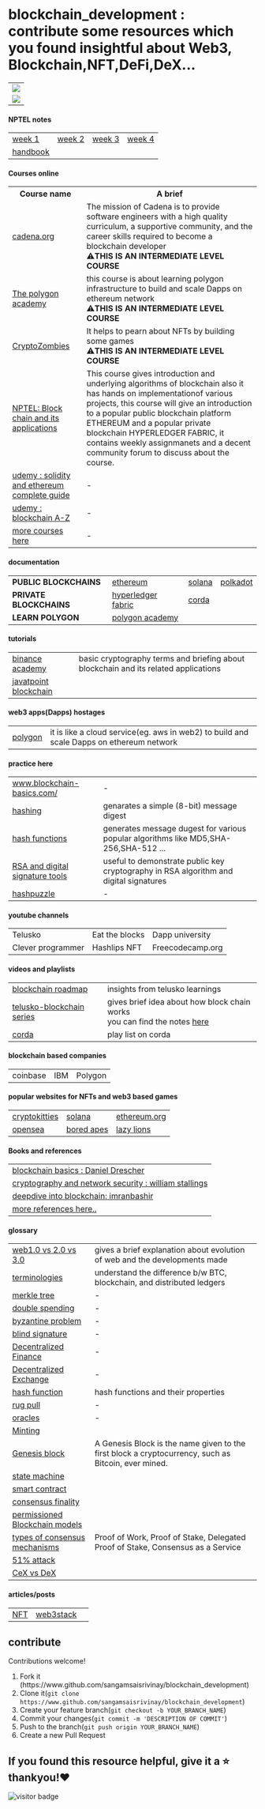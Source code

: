 # blockchain_development : contribute some resources which you found insightful about Web3, Blockchain,NFT,DeFi,DeX...
<table>
  <tr>
    <td>
<img src="https://i0.wp.com/blockchain-comparison.com/wp-content/uploads/2020/04/Blockchain-Landscape_BC.png?fit=1024%2C576&ssl=1" href="#">
    </td>
  </tr>
  <tr>
    <td>
      <img src="https://miro.medium.com/max/1400/1*blem5huZshMXSowH9DFWqg.png">
    </td>
  </tr>
  </table>
  <h4>NPTEL notes </h4>
  <table>
        <tr><td><a href="https://drive.google.com/file/d/15PdRrusRY0ZlASFMU_1NBTcJPH8ygVHV/view?usp=sharing">week 1</a></td>
            <td><a href="https://drive.google.com/file/d/1660Bq-GeEgys2EDyjsvs-cwdnRivO4pK/view?usp=sharing">week 2</a></td>
            <td><a href="https://drive.google.com/file/d/1PcjMxapc7FGc7m-nA-9gQPtoHcVtLHRA/view">week 3</a></td>
            <td><a href="https://drive.google.com/file/d/17DHKPk1O7t8zUHb0Nrpiq-zCsksl6Jh7/view">week 4</a></td>
        </tr>
        <tr><td><a href="https://drive.google.com/drive/folders/1o0hQNm8UTDe_XPbw8eYKQuqfnYZnugWX?usp=sharing">handbook</a></td></tr>
  </table>  
  <h4>Courses online</h4>
  <table>
        <tr><th>Course name</th>
        <th>A brief</th></tr>
        <tr><td><a href="https://cadena.incl.us/">cadena.org</a></td>
            <td> The mission of Cadena is to provide software engineers with a high quality curriculum, a supportive community, and the career skills required to become a blockchain developer<br>⚠️<b>THIS IS AN INTERMEDIATE LEVEL COURSE</b></td></tr>
        <tr><td><a href="https://academy.polygon.technology/module-1-getting-started/join-the-polygon-academy">The polygon academy</a> </td>
            <td>this course is about learning polygon infrastructure to build and scale Dapps on ethereum network<br>⚠️<b>THIS IS AN INTERMEDIATE LEVEL COURSE</b></td></tr>
        <tr><td><a href="https://cryptozombies.io/">CryptoZombies</a></td>
            <td>It helps to pearn about NFTs by building some games<br>⚠️<b>THIS IS AN INTERMEDIATE LEVEL COURSE</b></td></tr>
        <tr><td><a href="https://nptel.ac.in/courses/106/105/106105235/">NPTEL: Block chain and its applications</a></td>
            <td>This course gives introduction and underlying algorithms of blockchain also it has hands on implementationof various projects, this course will give an introduction to a popular public blockchain platform ETHEREUM and a popular private blockchain HYPERLEDGER FABRIC, it contains weekly assignmanets and a decent community forum to discuss about the course.</td></tr>
        <tr><td><a href="https://www.udemy.com/course/ethereum-and-solidity-the-complete-developers-guide/">udemy : solidity and ethereum complete guide</a></td>
            <td>-</td></tr>
        <tr><td><a href="https://www.udemy.com/course/build-your-blockchain-az/?ranMID=39197&ranEAID=JVFxdTr9V80&ranSiteID=JVFxdTr9V80-ZUW1Ui172WxPEgYnZmXrxQ&LSNPUBID=JVFxdTr9V80&utm_source=aff-campaign&utm_medium=udemyads">udemy : blockchain A-Z</a></td>
            <td>-</td></tr>
  <tr><td><a href="https://medium.com/javarevisited/best-blockchain-courses-and-certification-in-2020-63729f8f04d0">more courses here</a></td>
            <td>-</td></tr>
  </table>
  <h4>documentation</h4>
  <table>
        <tr><td><b>PUBLIC BLOCKCHAINS</b></td>
            <td><a href="https://ethereum.org/en/developers/">ethereum</a></td>
            <td><a href="https://solana.com/developers">solana</a></td>
            <td><a href="https://wiki.polkadot.network/docs/learn-launch">polkadot</a></td></tr>
        <tr><td><b>PRIVATE BLOCKCHAINS</b></td>
            <td><a href="https://hyperledger-fabric.readthedocs.io/en/latest/whatis.html">hyperledger fabric</a></td>
            <td><a href="https://docs.r3.com/en/tutorials.html">corda</a></td>
            <td></td></tr>
        <tr><td><b>LEARN POLYGON</b></td>
            <td><a href="https://academy.polygon.technology/module-1-getting-started/join-the-polygon-academy">polygon academy</a></td>
            <td></td>
            <td></td></tr>
  </table>
  <h4>tutorials</h4>
  <table>
        <tr><td><a href="https://academy.binance.com/en">binance academy</a></td>
            <td>basic cryptography terms and briefing about blockchain and its related applications</td></tr>
        <tr><td><a href="https://www.javatpoint.com/blockchain-tutorial">javatpoint blockchain</a></td>
            <td></td></tr>
  </table>
  <h4>web3 apps(Dapps) hostages</h4>
  <table>
        <tr><td><a href="https://polygon.technology/">polygon </a></td>
            <td>it is like a cloud service(eg. aws in web2) to build and scale Dapps on ethereum network</td></tr>
  </table>
  <h4>practice here</h4>
  <table>
        <tr><td><a href="http://www.blockchain-basics.com/">www.blockchain-basics.com/</a></td>
            <td>-</td></tr>
        <tr><td><a href="http://www.blockchain-basics.com/Hashing.html">hashing</a></td>
            <td> genarates a simple (8-bit) message digest</td></tr>
        <tr><td><a href="http://www.blockchain-basics.com/HashFunctions.html">hash functions</a></td>
            <td>generates message dugest for various popular algorithms like MD5,SHA-256,SHA-512 ...</td></tr>
        <tr><td><a href="https://www.devglan.com/online-tools/rsa-encryption-decryption">RSA and digital signature tools</a></td>
            <td>useful to demonstrate public key cryptography in RSA algorithm and digital signatures</td></tr>
        <tr><td><a href="http://www.blockchain-basics.com/HashPuzzle.html">hashpuzzle</a></td>
            <td>-</td></tr>
  </table>    
  <h4>youtube channels</h4>
  <table>
        <tr><td>Telusko</td>
            <td>Eat the blocks</td>
            <td>Dapp university</td></tr>
        <tr><td>Clever programmer</td>
            <td>Hashlips NFT</td>
            <td>Freecodecamp.org</td></tr>
</table>
<h4>videos and playlists</h4>
<table>
      <tr><td><a href="https://www.youtube.com/watch?v=e8NKbusx-Nc">blockchain roadmap</a></td>
          <td>insights from telusko learnings</td></tr>
      <tr><td><a href="https://www.youtube.com/watch?v=X06TQOOBrhM">telusko-blockchain series</a></td>
          <td>gives brief idea about how block chain works <br> you can find the notes <a href="https://github.com/sangamsaisrivinay/blockchain_development/blob/main/telusko-blockchain.pdf">here</a></td></tr>
      <tr><td><a href="https://youtube.com/playlist?list=PLsyeobzWxl7pGh8x5C2hsu3My4ei-eX1Y">corda</a></td>
          <td>play list on corda</td></tr>
</table>

<h4>blockchain based companies</h4>
  <table>
      <tr><td>coinbase</td>
          <td>IBM</td>
          <td>Polygon</td>
      </tr>
  </table>
<h4>popular websites for NFTs and web3 based games</h4>
<table>
      <tr><td><a href="https://www.cryptokitties.co/">cryptokitties</a></td>
          <td><a href="https://solana.com/developers/nfts">solana</a></td>
          <td><a href="https://ethereum.org/en/nft/#build-with-nfts"> ethereum.org</a></td></tr>
      <tr><td><a href="https://opensea.io/">opensea</a></td>
          <td><a href="https://boredapeyachtclub.com/#/home">bored apes</a></td>
          <td><a href="https://www.lazylionsnft.com/">lazy lions</a></td></tr>
</table>
<h4>Books and references</h4>
<table>
      <tr><td><a href="https://www.pdfdrive.com/blockchain-basics-apress-2017-e158110254.html">blockchain basics : Daniel Drescher</a></td></tr>
      <tr><td><a href="https://gacbe.ac.in/images/E%20books/Cryptography%20and%20Network%20Security%20-%20Prins%20and%20Pract.%205th%20ed%20-%20W.%20Stallings%20(Pearson,%202011)%20BBSbb.pdf">cryptography and network security : william stallings</a></td></tr>
      <tr><td><a href="https://www.google.co.in/books/edition/Mastering_Blockchain/ZZ_6DwAAQBAJ?hl=en&gbpv=1&pg=PP1&printsec=frontcover">deepdive into blockchain: imranbashir</a></td></tr>
      <tr><td><a href="https://github.com/dipakkr/A-to-Z-Resources-for-Students/blob/master/BlockChain/Blockchain.md">more references here..</a></td></tr>
</table>
<h4>glossary</h4>
<table>
    <tr><td><a href="https://www.investopedia.com/web-20-web-30-5208698"> web1.0 vs 2.0 vs 3.0</a></td>
        <td>gives a brief explanation about evolution of web and the developments made</td></tr>
    <tr><td><a href="https://hackernoon.com/gaining-clarity-on-key-terminology-bitcoin-versus-blockchain-versus-distributed-ledger-technology-7b43978a64f2">terminologies</a></td>
        <td>understand the difference b/w BTC, blockchain, and distributed ledgers</td></tr>
    <tr><td><a href="https://www.javatpoint.com/blockchain-merkle-tree">merkle tree</a></td>
        <td>-</td></tr>
    <tr><td><a href="https://www.javatpoint.com/blockchain-double-spending">double spending</a></td>
        <td>-</td></tr>
    <tr><td><a href="https://medium.com/coinmonks/a-note-from-anthony-if-you-havent-already-please-read-the-article-gaining-clarity-on-key-787989107969">byzantine problem</a></td>
        <td>-</td></tr>
    <tr><td><a href="https://en.wikipedia.org/wiki/Blind_signature#:~:text=In%20cryptography%20a%20blind%20signature,of%20a%20regular%20digital%20signature.">blind signature</a></td>
        <td>-</td></tr>
    <tr><td><a href="https://www.investopedia.com/decentralized-finance-defi-5113835">Decentralized Finance</a></td>
        <td>-</td></tr>
    <tr><td><a href="https://en.wikipedia.org/wiki/Decentralized_exchange">Decentralized Exchange</a></td>
        <td>-</td></tr>
    <tr><td><a href="https://medium.com/@zhaohuabing/cryptographic-hash-function-ea769c6fff6d">hash function</td>
        <td>hash functions and their properties</td></tr>
    <tr><td><a href="https://paxful.com/blog/what-is-rug-pull-crypto/">rug pull</a></td>
        <td>-</td></tr>
    <tr><td><a href="https://ethereum.org/en/developers/docs/oracles/">oracles</a></td>
        <td>-</td></tr>
    <tr><td><a href="https://www.quora.com/What-is-minting-in-blockchain">Minting</a></td>
        <td></td></tr>
    <tr><td><a href="https://www.investopedia.com/terms/g/genesis-block.asp">Genesis block</a></td>
        <td>A Genesis Block is the name given to the first block a cryptocurrency, such as Bitcoin, ever    mined.  </td></tr>
    <tr><td><a href="https://docs.cosmos.network/master/intro/sdk-app-architecture.html">state machine</a></td>
        <td></td></tr>
    <tr><td><a href="https://www.ibm.com/topics/smart-contracts">smart contract</a></td>
        <td></td></tr>
    <tr><td><a href="https://medium.com/mechanism-labs/finality-in-blockchain-consensus-d1f83c120a9a">consensus finality</a></td>
        <td></td></tr>
    <tr><td><a href="https://www.investopedia.com/terms/p/permissioned-blockchains.asp">permissioned Blockchain models</a></td>
        <td></td></tr>
    <tr><td><a href="https://www.lexology.com/library/detail.aspx?g=e30e7d54-3c7f-4ca0-8a22-478227a9b5ec">types of consensus mechanisms<a></td>
        <td>Proof of Work, Proof of Stake, Delegated Proof of Stake, Consensus as a Service</td></tr>
    <tr><td><a href="https://www.investopedia.com/terms/1/51-attack.asp">51% attack</a></td>
        <td></td></tr>
    <tr><td><a href="https://www.coindesk.com/learn/centralized-exchange-cex-vs-decentralized-exchange-dex-whats-the-difference/">CeX vs DeX</a></td>
        <td></td></tr>
</table>
<h4>articles/posts</h4>
<table>
    <tr>
        <td><a href="https://www.linkedin.com/posts/stevenouri_nfts-ugcPost-6897714680077385728-jlGq">NFT</a></td>
        <td><a href="https://blog.coinbase.com/a-simple-guide-to-the-web3-stack-785240e557f0">web3stack</a></td>
        <td></td>
    </tr>
</table>
<h2>contribute</h2>
Contributions welcome!
<ol>
  <li>Fork it (https://www.github.com/sangamsaisrivinay/blockchain_development)</li>
  <li>Clone it(<code>git clone https://www.github.com/sangamsaisrivinay/blockchain_development</code>)</li>
  <li>Create your feature branch(<code>git checkout -b YOUR_BRANCH_NAME</code>)</li>
  <li>Commit your changes(<code>git commit -m 'DESCRIPTION OF COMMIT'</code>)</li>
  <li>Push to the branch(<code>git push origin YOUR_BRANCH_NAME</code>)</li>
  <li>Create a new Pull Request</li>
</ol>
<h2>If you found this resource helpful, give it a ⭐<br> thankyou!❤️</h2>


![visitor badge](https://visitor-badge.glitch.me/badge?page_id=blockchain_development.README.md)
